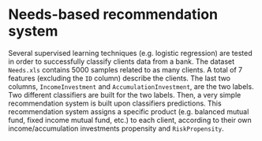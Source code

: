 # Needs-based recommendation system

Several supervised learning techniques (e.g. logistic regression) are tested in order to successfully classify clients data from a bank. The dataset `Needs.xls` contains $5000$ samples related to as many clients. A total of $7$ features (excluding the <code>ID</code> column) describe the clients. The last two columns, <code>IncomeInvestment</code> and <code>AccumulationInvestment</code>, are the two labels. Two different classifiers are built for the two labels. Then, a very simple recommendation system is built upon classifiers predictions. This recommendation system assigns a specific product (e.g. balanced mutual fund, fixed income mutual fund, etc.) to each client, according to their own income/accumulation investments propensity and <code>RiskPropensity</code>.